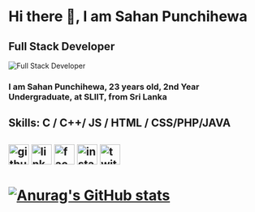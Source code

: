 # Hi there 👋, I am Sahan Punchihewa
## Full Stack Developer
![Full Stack Developer](https://previews.123rf.com/images/iuriimotov/iuriimotov2006/iuriimotov200600074/150402774-programming-code-coding-or-hacker-background-programming-code-icon-made-with-binary-code-digital-bin.jpg)

### I am Sahan Punchihewa, 23 years old, 2nd Year Undergraduate, at SLIIT, from Sri Lanka   

## Skills: C / C++/ JS / HTML / CSS/PHP/JAVA 



## [<img src='https://cdn.jsdelivr.net/npm/simple-icons@3.0.1/icons/github.svg' alt='github' height='40'>](https://github.com/SahanPunchihewa)  [<img src='https://cdn.jsdelivr.net/npm/simple-icons@3.0.1/icons/linkedin.svg' alt='linkedin' height='40'>](https://www.linkedin.com/in/SahanPunchihewa/)  [<img src='https://cdn.jsdelivr.net/npm/simple-icons@3.0.1/icons/facebook.svg' alt='facebook' height='40'>](https://www.facebook.com/sahan.nilupul)  [<img src='https://cdn.jsdelivr.net/npm/simple-icons@3.0.1/icons/instagram.svg' alt='instagram' height='40'>](https://www.instagram.com/sahan_98_/)  [<img src='https://cdn.jsdelivr.net/npm/simple-icons@3.0.1/icons/twitter.svg' alt='twitter' height='40'>](https://twitter.com/im_Sahan)  




# [![Anurag's GitHub stats](https://github-readme-stats.vercel.app/api?username=SahanPunchihewa)](https://github.com/anuraghazra/github-readme-stats)

